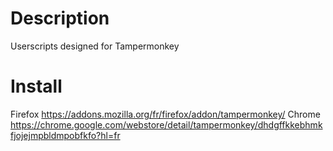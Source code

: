 # Description
Userscripts designed for Tampermonkey

# Install
Firefox https://addons.mozilla.org/fr/firefox/addon/tampermonkey/
Chrome https://chrome.google.com/webstore/detail/tampermonkey/dhdgffkkebhmkfjojejmpbldmpobfkfo?hl=fr
